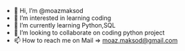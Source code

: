 - 👋 Hi, I’m @moazmaksod
- 👀 I’m interested in learning coding
- 🌱 I’m currently learning Python,SQL
- 💞️ I’m looking to collaborate on coding python project
- 📫 How to reach me on Mail => moaz.maksod@gmail.com

<!---
moazmaksod/moazmaksod is a ✨ special ✨ repository because its `README.md` (this file) appears on your GitHub profile.
You can click the Preview link to take a look at your changes.
--->
